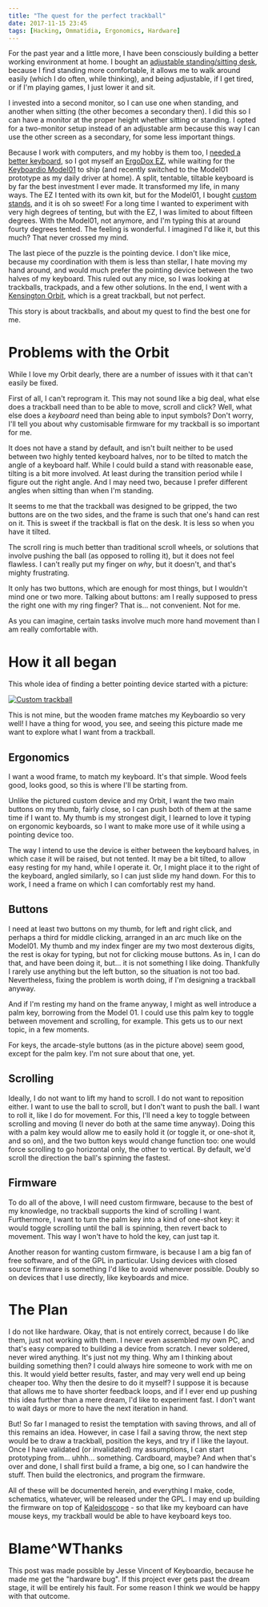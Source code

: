 ```yaml
---
title: "The quest for the perfect trackball"
date: 2017-11-15 23:45
tags: [Hacking, Ommatidia, Ergonomics, Hardware]
---
```


For the past year and a little more, I have been consciously building a better
working environment at home. I bought an [adjustable standing/sitting
desk][bekant], because I find standing more comfortable, it allows me to walk
around easily (which I do often, while thinking), and being adjustable, if I get
tired, or if I'm playing games, I just lower it and sit.

 [bekant]: http://www.ikea.com/gb/en/products/desks/reception-desks/bekant-reception-desk-sit-stand-birch-veneer-white-spr-19061201/

I invested into a second monitor, so I can use one when standing, and another
when sitting (the other becomes a secondary then). I did this so I can have a
monitor at the proper height whether sitting or standing. I opted for a
two-monitor setup instead of an adjustable arm because this way I can use the
other screen as a secondary, for some less important things.

Because I work with computers, and my hobby is them too, I [needed a better
keyboard][blog:keyboard-start], so I got myself an [ErgoDox EZ][ez], while
waiting for the [Keyboardio Model01][m01] to ship (and recently switched to the
Model01 prototype as my daily driver at home). A split, tentable, tiltable
keyboard is by far the best investment I ever made. It transformed my life, in
many ways. The EZ I tented with its own kit, but for the Model01, I bought
[custom stands][tripod-mount], and it is oh so sweet! For a long time I wanted
to experiment with very high degrees of tenting, but with the EZ, I was limited
to about fifteen degrees. With the Model01, not anymore, and I'm typing this at
around fourty degrees tented. The feeling is wonderful. I imagined I'd like it,
but this much? That never crossed my mind.

 [blog:keyboard-start]: /blog/2015/11/20/looking-for-a-keyboard/
 [ez]: https://ergodox-ez.com/
 [m01]: https://shop.keyboard.io/
 [tripod-mount]: https://uk.hama.com/i/004009/hama-ball-mini-tripod-l-silver

The last piece of the puzzle is the pointing device. I don't like mice, because
my coordination with them is less than stellar, I hate moving my hand around,
and would much prefer the pointing device between the two halves of my keyboard.
This ruled out any mice, so I was looking at trackballs, trackpads, and a few
other solutions. In the end, I went with a [Kensington Orbit][orbit], which is a
great trackball, but not perfect.

 [orbit]: https://www.kensington.com/us/us/4493/k72337us/orbit-trackball-with-scroll-ring

This story is about trackballs, and about my quest to find the best one for me.

<!-- more -->

# Problems with the Orbit

While I love my Orbit dearly, there are a number of issues with it that can't
easily be fixed.

First of all, I can't reprogram it. This may not sound like a big deal, what
else does a trackball need than to be able to move, scroll and click? Well, what
else does a *keyboard* need than being able to input symbols? Don't worry, I'll
tell you about why customisable firmware for my trackball is so important for
me.

It does not have a stand by default, and isn't built neither to be used between
two highly tented keyboard halves, nor to be tilted to match the angle of a
keyboard half. While I could build a stand with reasonable ease, tilting is a
bit more involved. At least during the transition period while I figure out the
right angle. And I may need two, because I prefer different angles when sitting
than when I'm standing.

It seems to me that the trackball was designed to be gripped, the two buttons
are on the two sides, and the frame is such that one's hand can rest on it. This
is sweet if the trackball is flat on the desk. It is less so when you have it
tilted.

The scroll ring is much better than traditional scroll wheels, or solutions that
involve pushing the ball (as opposed to rolling it), but it does not feel
flawless. I can't really put my finger on *why*, but it doesn't, and that's
mighty frustrating.

It only has two buttons, which are enough for most things, but I wouldn't mind
one or two more. Talking about buttons: am I really supposed to press the right
one with my ring finger? That is... not convenient. Not for me.

As you can imagine, certain tasks involve much more hand movement than I am
really comfortable with.

# How it all began

This whole idea of finding a better pointing device started with a picture:

 [![Custom trackball](/assets/asylum/images/posts/quest-for-the-perfect-trackball/custom-ltrac.jpg)][custom-ltrac]

 [custom-ltrac]: https://imgur.com/a/hAOC8

This is not mine, but the wooden frame matches my Keyboardio so very well! I
have a thing for wood, you see, and seeing this picture made me want to explore
what I want from a trackball.

## Ergonomics

I want a wood frame, to match my keyboard. It's that simple. Wood feels good,
looks good, so this is where I'll be starting from.

Unlike the pictured custom device and my Orbit, I want the two main buttons on
my thumb, fairly close, so I can push both of them at the same time if I want
to. My thumb is my strongest digit, I learned to love it typing on ergonomic
keyboards, so I want to make more use of it while using a pointing device too.

The way I intend to use the device is either between the keyboard halves, in
which case it will be raised, but not tented. It may be a bit tilted, to allow
easy resting for my hand, while I operate it. Or, I might place it to the right
of the keyboard, angled similarly, so I can just slide my hand down. For this to
work, I need a frame on which I can comfortably rest my hand.

## Buttons

I need at least two buttons on my thumb, for left and right click, and perhaps a
third for middle clicking, arranged in an arc much like on the Model01. My thumb
and my index finger are my two most dexterous digits, the rest is okay for
typing, but not for clicking mouse buttons. As in, I can do that, and have been
doing it, but... it is not something I like doing. Thankfully I rarely use
anything but the left button, so the situation is not too bad. Nevertheless,
fixing the problem is worth doing, if I'm designing a trackball anyway.

And if I'm resting my hand on the frame anyway, I might as well introduce a palm
key, borrowing from the Model 01. I could use this palm key to toggle between
movement and scrolling, for example. This gets us to our next topic, in a few
moments.

For keys, the arcade-style buttons (as in the picture above) seem good, except
for the palm key. I'm not sure about that one, yet.

## Scrolling

Ideally, I do not want to lift my hand to scroll. I do not want to reposition
either. I want to use the ball to scroll, but I don't want to push the ball. I
want to roll it, like I do for movement. For this, I'll need a key to toggle
between scrolling and moving (I never do both at the same time anyway). Doing
this with a palm key would allow me to easily hold it (or toggle it, or one-shot
it, and so on), and the two button keys would change function too: one would
force scrolling to go horizontal only, the other to vertical. By default, we'd
scroll the direction the ball's spinning the fastest.

## Firmware

To do all of the above, I will need custom firmware, because to the best of my
knowledge, no trackball supports the kind of scrolling I want. Furthermore, I
want to turn the palm key into a kind of one-shot key: it would toggle scrolling
until the ball is spinning, then revert back to movement. This way I won't have
to hold the key, can just tap it.

Another reason for wanting custom firmware, is because I am a big fan of free
software, and of the GPL in particular. Using devices with closed source
firmware is something I'd like to avoid whenever possible. Doubly so on devices
that I use directly, like keyboards and mice.

# The Plan

I do not like hardware. Okay, that is not entirely correct, because I do like
them, just not working with them. I never even assembled my own PC, and that's
easy compared to building a device from scratch. I never soldered, never wired
anything. It's just not my thing. Why am I thinking about building something
then? I could always hire someone to work with me on this. It would yield better
results, faster, and may very well end up being cheaper too. Why then the desire
to do it myself? I suppose it is because that allows me to have shorter feedback
loops, and if I ever end up pushing this idea further than a mere dream, I'd
like to experiment fast. I don't want to wait days or more to have the next
iteration in hand.

But! So far I managed to resist the temptation with saving throws, and all of
this remains an idea. However, in case I fail a saving throw, the next step
would be to draw a trackball, position the keys, and try if I like the layout.
Once I have validated (or invalidated) my assumptions, I can start prototyping
from... uhhh... something. Cardboard, maybe? And when that's over and done, I
shall first build a frame, a big one, so I can handwire the stuff. Then build
the electronics, and program the firmware.

All of these will be documented herein, and everything I make, code, schematics,
whatever, will be released under the GPL. I may end up building the firmware on
top of [Kaleidoscope][kaleidoscope] - so that like my keyboard can have mouse
keys, my trackball would be able to have keyboard keys too.

 [kaleidoscope]: https://github.com/keyboardio/Kaleidoscope

# Blame^WThanks

This post was made possible by Jesse Vincent of Keyboardio, because he made me
get the "hardware bug". If this project ever gets past the dream stage, it will
be entirely his fault. For some reason I think we would be happy with that
outcome.
